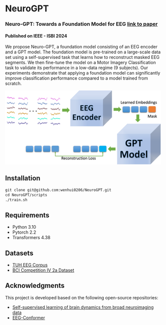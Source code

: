# NeuroGPT
### Neuro-GPT: Towards a Foundation Model for EEG  [link to paper](https://arxiv.org/abs/2311.03764)

#### Published on IEEE - ISBI 2024

We propose Neuro-GPT, a foundation model consisting of an EEG encoder and a GPT model. The foundation model is pre-trained on a large-scale data set using a self-supervised task that learns how to reconstruct masked EEG segments. We then fine-tune the model on a Motor Imagery Classification task to validate its performance in a low-data regime (9 subjects). Our experiments demonstrate that applying a foundation model can significantly improve classification performance compared to a model trained from scratch.
<!-- 
<picture>
<source> -->
![Neuro-GPT Pipeline](./figures/pipeline.png)
<!-- </picture> -->
## Installation
```console
git clone git@github.com:wenhui0206/NeuroGPT.git
cd NeuroGPT/scripts
./train.sh
```

## Requirements
- Python 3.10
- Pytorch 2.2
- Transformers 4.38

## Datasets
- [TUH EEG Corpus](https://isip.piconepress.com/projects/tuh_eeg/html/downloads.shtml#c_tueg)
- [BCI Competition IV 2a Dataset](https://www.bbci.de/competition/iv/#datasets)

## Acknowledgments
This project is developed based on the following open-source repositories:
- [Self-supervised learning of brain dynamics from broad neuroimaging data](https://github.com/athms/learning-from-brains)
- [EEG-Conformer](https://github.com/eeyhsong/EEG-Conformer)
